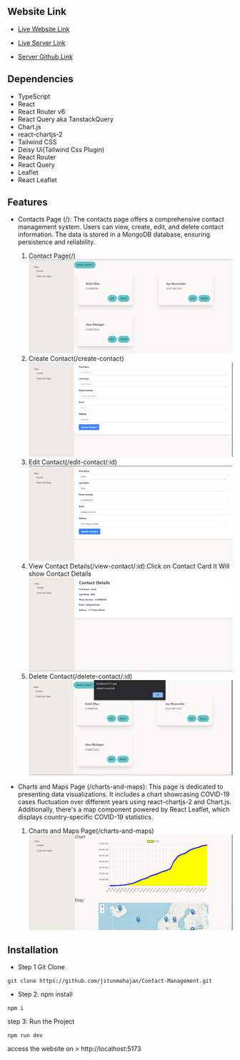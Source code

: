 ## Website Link

- [Live Website Link](https://64ef5b27d1e77c12074adb4e--capable-tulumba-934edf.netlify.app/)

- [Live Server Link](https://contact-management-server-jitunmohajan.vercel.app/)

- [Server Github Link](https://github.com/jitunmohajan/Contact-Management-Server)

## Dependencies

- TypeScript
- React
- React Router v6
- React Query aka TanstackQuery
- Chart.js
- react-chartjs-2
- Tailwind CSS
- Deisy Ui(Tailwind Css Plugin)
- React Router
- React Query
- Leaflet
- React Leaflet

## Features

- Contacts Page (/): The contacts page offers a comprehensive contact management system. Users can view, create, edit, and delete contact information. The data is stored in a MongoDB database, ensuring persistence and reliability.

  1. Contact Page(/)
     ![Screenshot_9](/img/Screenshot_9.png)
  2. Create Contact(/create-contact)
     ![Screenshot_1](/img/Screenshot_1.png)
  3. Edit Contact(/edit-contact/:id)
     ![Screenshot_4](/img/Screenshot_4.png)
  4. View Contact Details(/view-contact/:id):Click on Contact Card It Will show Contact Details
     ![Screenshot_2](/img/Screenshot_2.png)
  5. Delete Contact(/delete-contact/:id)
     ![Screenshot_10](/img/Screenshot_10.png)

- Charts and Maps Page (/charts-and-maps): This page is dedicated to presenting data visualizations. It includes a chart showcasing COVID-19 cases fluctuation over different years using react-chartjs-2 and Chart.js. Additionally, there's a map component powered by React Leaflet, which displays country-specific COVID-19 statistics.

  1. Charts and Maps Page(/charts-and-maps)
     ![Screenshot_8](/img/Screenshot_8.png)

## Installation

- Step 1 Git Clone

```
git clone https://github.com/jitunmohajan/Contact-Management.git
```

- Step 2: npm install

```
npm i
```

step 3: Run the Project

```
npm run dev
```

access the website on > http://localhost:5173
